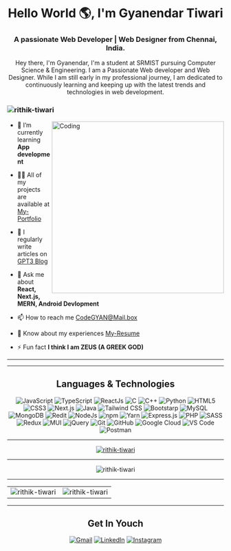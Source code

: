

<h1 align="center">Hello World 🌎, I'm Gyanendar Tiwari</h1>
<h3 align="center">A passionate Web Developer | Web Designer from Chennai, India.</h3>

<div>
  <p align="center">
  Hey there, I'm Gyanendar, I'm a student at SRMIST pursuing Computer Science & Engineering. I am a Passionate Web developer and Web Designer. While I am still early in my professional journey, I am dedicated to continuously learning and keeping up with the latest trends and technologies in web development.
  </p>
</div>


<h3>
  <p align="left">
    <img src="https://komarev.com/ghpvc/?username=rithik-tiwari&label=Profile%20views&color=0e75b6&style=for-the-badge" alt="rithik-tiwari" />
  </p>
</h3>


<img align="right" alt="Coding" width="400" src="https://media.giphy.com/media/v1.Y2lkPTc5MGI3NjExMzRpN3pzMWZ6YXhnbm0xN212bGUzc2IwenI2MDEybXk1b2x4Yzh6ZiZlcD12MV9pbnRlcm5hbF9naWZfYnlfaWQmY3Q9Zw/qgQUggAC3Pfv687qPC/giphy.gif"/>

- 🌱 I’m currently learning **App development**

- 👨‍💻 All of my projects are available at [My-Portfolio](https://rithik-tiwari.github.io/dev_portfolio)

- 📝 I regularly write articles on [GPT3 Blog](https://rithik-tiwari.github.io/gpt3__blog)

- 💬 Ask me about **React, Next.js, MERN, Android Devlopment**

- 📫 How to reach me [CodeGYAN@Mail.box](mailto:gyantiwari10101@gmail.com)

- 📄 Know about my experiences [My-Resume](https://drive.google.com/file/d/1UoqvQbpUkUMX8vv6oK_hxwy0EeGT-NYI/view)

- ⚡ Fun fact **I think I am ZEUS (A GREEK GOD)**


-------
<hr/>
<div>
  <h2 align="center">Languages & Technologies</h2>
  <p align="center"> 
  <img alt="JavaScript" src="https://img.shields.io/badge/javascript-%23323330.svg?&style=for-the-badge&logo=javascript&logoColor=%23F7DF1E" />
  <img alt="TypeScript" src="https://img.shields.io/badge/typescript-%23007ACC.svg?style=for-the-badge&logo=typescript&logoColor=white" />
  <img alt="ReactJs" src="https://img.shields.io/badge/React-20232A?style=for-the-badge&logo=react&logoColor=61DAFB" />
  <img alt="C" src="https://img.shields.io/badge/c-%2300599C.svg?&style=for-the-badge&logo=c&logoColor=white" /> 
  <img alt="C++" src="https://img.shields.io/badge/c++-%2300599C.svg?&style=for-the-badge&logo=c%2B%2B&ogoColor=white" /> 
  <img alt="Python" src="https://img.shields.io/badge/python-%2314354C.svg?style=for-the-badge&logo=python&logoColor=white"/>
  <img alt="HTML5" src="https://img.shields.io/badge/html5-%23E34F26.svg?&style=for-the-badge&logo=html5&logoColor=white" />
  <img alt="CSS3" src="https://img.shields.io/badge/css3-%231572B6.svg?&style=for-the-badge&logo=css3&logoColor=white" />
  <img alt="Next.js" src="https://img.shields.io/badge/Next-black?style=for-the-badge&logo=next.js&logoColor=white" />
  <img alt="Java" src="https://img.shields.io/badge/java-%23ED8B00.svg?&style=for-the-badge&logo=java&logoColor=white" /> 
  <img alt="Tailwind CSS" src="https://img.shields.io/badge/tailwindcss-%2338B2AC.svg?style=for-the-badge&logo=tailwind-css&logoColor=white" />
  <img alt="Bootstarp" src="https://img.shields.io/badge/bootstrap-%23563D7C.svg?style=for-the-badge&logo=bootstrap&logoColor=white" />
  <img alt="MySQL" src="https://img.shields.io/badge/MySQL-00000F?style=for-the-badge&logo=mysql&logoColor=white" />
  <img alt="MongoDB" src="https://img.shields.io/badge/MongoDB-white?style=for-the-badge&logo=mongodb&logoColor=4EA94B" />
  <img alt="Redit" src="https://img.shields.io/badge/redis-%23DD0031.svg?style=for-the-badge&logo=redis&logoColor=white" />
  <img alt="NodeJs" src="https://img.shields.io/badge/Node.js-339933?style=for-the-badge&logo=nodedotjs&logoColor=white" />
  <img alt="npm" src="https://img.shields.io/badge/npm-CB3837?style=for-the-badge&logo=npm&logoColor=white" />
  <img alt="Yarn" src="https://img.shields.io/badge/yarn-%232C8EBB.svg?style=for-the-badge&logo=yarn&logoColor=white" />
  <img alt="Express.js" src="https://img.shields.io/badge/Express.js-000000?style=for-the-badge&logo=express&logoColor=white" />
  <img alt="PHP" src="https://img.shields.io/badge/php-%23777BB4.svg?style=for-the-badge&logo=php&logoColor=white" />  
  <img alt="SASS" src="https://img.shields.io/badge/SASS-hotpink.svg?style=for-the-badge&logo=SASS&logoColor=white" />  
  <img alt="Redux" src="https://img.shields.io/badge/redux-%23593d88.svg?style=for-the-badge&logo=redux&logoColor=white" />
  <img alt="MUI" src="https://img.shields.io/badge/MUI-%230081CB.svg?style=for-the-badge&logo=mui&logoColor=white" />
  <img alt="jQuery" src="https://img.shields.io/badge/jQuery-0769AD?style=for-the-badge&logo=jquery&logoColor=white" />
  <img alt="Git" src="https://img.shields.io/badge/Git-F05032?style=for-the-badge&logo=git&logoColor=white" />
  <img alt="GitHub" src="https://img.shields.io/badge/github-%23121011.svg?style=for-the-badge&logo=github&logoColor=white" />
  <img alt="Google Cloud" src="https://img.shields.io/badge/Google_Cloud-4285F4?style=for-the-badge&logo=google-cloud&logoColor=white" />  
  <img alt="VS Code" src="https://img.shields.io/badge/Visual_Studio_Code-0078D4?style=for-the-badge&logo=visual%20studio%20code&logoColor=white" />
  <img alt="Postman" src="https://img.shields.io/badge/Postman-FF6C37?style=for-the-badge&logo=postman&logoColor=white" />  
  </p>
</div>

<div />
<hr/>

<p align="center"> <a href="https://github.com/ryo-ma/github-profile-trophy"><img src="https://github-profile-trophy.vercel.app/?username=rithik-tiwari&theme=onedark" alt="rithik-tiwari" /></a> 
</p>

<hr/>

<p align="center"><img align="center" src="https://github-readme-streak-stats.herokuapp.com/?user=rithik-tiwari&theme=dark" alt="rithik-tiwari" /></p>

<hr/>

<table align="center">
  <tr>
    <td>
      <img align="center" src="https://github-readme-stats.vercel.app/api/top-langs?username=rithik-tiwari&show_icons=true&locale=en&layout=compact&title_color=97f9d8&icon_color=97f9d8&text_color=D3D3D3&bg_color=0,000000,0000ff" alt="rithik-tiwari" />
    </td>
    <td>
      <img align="center" src="https://github-readme-stats.vercel.app/api?username=rithik-tiwari&show_icons=true&locale=en&title_color=97f9d8&icon_color=97f9d8&text_color=D3D3D3&bg_color=0,000000,0000ff" alt="rithik-tiwari" />
    </td>
  </tr>
</table>

<hr/>

<h2 align="center"> Get In Youch </h2>

<div align="center">
  <a href="mailto:gyantiwari10101@gmail.com"><img alt="Gmail" src="https://img.shields.io/badge/Gmail-D14836?style=for-the-badge&logo=gmail&logoColor=white" /></a>
  <a href="https://www.linkedin.com/in/gyanendra-tiwari-b65079252/"> <img alt="LinkedIn" src="https://img.shields.io/badge/linkedin-%230077B5.svg?style=for-the-badge&logo=linkedin&logoColor=white" /></a>
  <a href="https://www.instagram.com/_rithik_tiwari_/"><img alt="Instagram" src="https://img.shields.io/badge/instagram-%23E4405F.svg?style=for-the-badge&logo=Instagram&logoColor=white" /></a>
</div>


